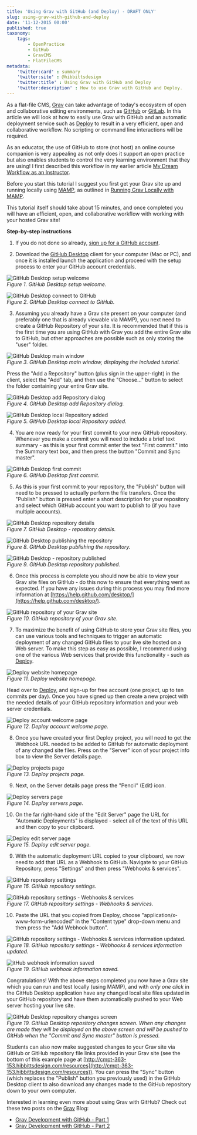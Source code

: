 ```yaml
---
title: 'Using Grav with GitHub (and Deploy) - DRAFT ONLY'
slug: using-grav-with-github-and-deploy
date: '11-12-2015 00:00'
published: true
taxonomy:
    tags:
        - OpenPractice
        - GitHub
        - GravCMS
        - FlatFileCMS
metadata:
    'twitter:card' : summary
    'twitter:site' : @hibbittsdesign
    'twitter:title' : Using Grav with GitHub and Deploy
    'twitter:description' : How to use Grav with GitHub and Deploy.
---
```


As a flat-file CMS, [Grav](http:getgrav.org) can take advantage of today's ecosystem of open and collaborative editing environments, such as [GitHub](http://github.com) or [GitLab](http://gitlab.com). In this article we will look at how to easily use Grav with GitHub and an automatic deployment service such as [Deploy](http://www.deployhq.com) to result in a very efficient, open and collaborative workflow. No scripting or command line interactions will be required.

As an educator, the use of GitHub to store (not host) an online course companion is very appealing as not only does it support an open practice but also enables students to control the very learning environment that they are using! I first described this workflow in my earlier article [My Dream Workflow as an Instructor](../my-dream-workflow).

Before you start this tutorial I suggest you first get your Grav site up and running locally using [MAMP](https://www.mamp.info/en/), as outlined in [Running Grav Locally with MAMP](../running-grav-locally-with-mamp).

This tutorial itself should take about 15 minutes, and once completed you will have an efficient, open, and collaborative workflow with working with your hosted Grav site!

**Step-by-step instructions**

1. If you do not done so already, [sign up for a GitHub account](https://github.com/join).

2. Download the [GitHub Desktop](https://desktop.github.com/) client for your computer (Mac or PC), and once it is installed launch the application and proceed with the setup process to enter your GitHub account credentials.

  ![GitHub Desktop setup welcome](github-desktop-welcome-1.png)  
  _Figure 1. GitHub Desktop setup welcome._

  ![GitHub Desktop connect to GitHub](github-desktop-welcome-2.png)  
  _Figure 2. GitHub Desktop connect to GitHub._

3. Assuming you already have a Grav site present on your computer (and preferably one that is already viewable via MAMP), you next need to create a GitHub Repository of your site. It is recommended that if this is the first time you are using GitHub with Grav you add the entire Grav site to GitHub, but other approaches are possible such as only storing the "user" folder.

  ![GitHub Desktop main window](github-desktop-main-window.png)  
  _Figure 3. GitHub Desktop main window, displaying the included tutorial._

  Press the "Add a Repository" button (plus sign in the upper-right) in the client, select the "Add" tab, and then use the "Choose..." button to select the folder containing your entire Grav site.

  ![GitHub Desktop add Repository dialog](github-desktop-add-repository-dialog.png)  
  _Figure 4. GitHub Desktop add Repository dialog._

  ![GitHub Desktop local Repository added](github-desktop-local-repository-added.png)  
  _Figure 5. GitHub Desktop local Repository added._

4. You are now ready for your first commit to your new GitHub repository. Whenever you make a commit you will need to include a brief text summary - as this is your first commit enter the text "First commit." into the Summary text box, and then press the button "Commit and Sync master".

  ![GitHub Desktop first commit](github-desktop-first-commit.png)  
  _Figure 6.  GitHub Desktop first commit._

5. As this is your first commit to your repository, the "Publish" button will need to be pressed to actually perform the file transfers. Once the "Publish" button is pressed enter a short description for your repository and select which GitHub account you want to publish to (if you have multiple accounts).

  ![GitHub Desktop repository details](github-desktop-publish-repository.png)  
  _Figure 7. GitHub Desktop - repository details._

  ![GitHub Desktop publishing the repository](github-desktop-publishing-the-repository.png)  
  _Figure 8. GitHub Desktop publishing the repository._

  ![GitHub Desktop - repository published](github-desktop-repository-published.png)  
  _Figure 9. GitHub Desktop repository published._

6. Once this process is complete you should now be able to view your Grav site files on GitHub - do this now to ensure that everything went as expected. If you have any issues during this process you may find more information at [https://help.github.com/desktop/](https://help.github.com/desktop/).

  ![GitHub repository of your Grav site](github-repository.png)  
  _Figure 10. GitHub repository of your Grav site._

7. To maximize the benefit of using GitHub to store your Grav site files, you can use various tools and techniques to trigger an automatic deployment of any changed GitHub files to your live site hosted on a Web server. To make this step as easy as possible, I recommend using one of the various Web services that provide this functionality - such as [Deploy](deployhq.com).

  ![Deploy website homepage](deploy.png)  
  _Figure 11. Deploy website homepage._

  Head over to [Deploy](deployhq.com), and sign-up for free account (one project, up to ten commits per day). Once you have signed up then create a new project with the needed details of your GitHub repository information and your web server credentials.

  ![Deploy account welcome page](deploy-welcome.png)  
  _Figure 12. Deploy account welcome page._

8. Once you have created your first Deploy project, you will need to get the Webhook URL needed to be added to GitHub for automatic deployment of any changed site files. Press on the "Server" icon of your project info box to view the Server details page.

  ![Deploy projects page](deploy-projects.png)  
  _Figure 13. Deploy projects page._

9. Next, on the Server details page press the "Pencil" (Edit) icon.

  ![Deploy servers page](deploy-servers.png)  
  _Figure 14. Deploy servers page._

10. On the far right-hand side of the "Edit Server" page the URL for "Automatic Deployments" is displayed - select all of the text of this URL and then copy to your clipboard.

  ![Deploy edit server page](deploy-edit-server.png)  
  _Figure 15. Deploy edit server page._

9. With the automatic deployment URL copied to your clipboard, we now need to add that URL as a Webhook to GitHub. Navigate to your GitHub Repository, press "Settings" and then press "Webhooks & services".

  ![GitHub repository settings](github-settings.png)  
  _Figure 16. GitHub repository settings._

  ![ GitHub repository settings - Webhooks & services](github-settings-webhook.png)  
  _Figure 17. GitHub repository settings - Webhooks & services._

10. Paste the URL that you copied from Deploy, choose "application/x-www-form-urlencoded" in the "Content type" drop-down menu and then press the "Add Webhook button".

  ![GitHub repository settings - Webhooks & services information updated.](github-settings-webhook-entered.png)  
  _Figure 18. GitHub repository settings - Webhooks & services information updated._

  ![itHub webhook information saved](github-webhook-added.png)  
  _Figure 19. GitHub webhook information saved._

Congratulations! With the above steps completed you now have a Grav site which you can run and test locally (using MAMP), and with _only one click_ in the GitHub Desktop application have any changed local site files updated in your GitHub repository and have them automatically pushed to your Web server hosting your live site.

  ![ GitHub Desktop repository changes screen](github-desktop-repository-sync.png)  
  _Figure 19. GitHub Desktop repository changes screen. When any changes are made they will be displayed on the above screen and will be pushed to GitHub when the "Commit and Sync master" button is pressed._

Students can also now make suggested changes to your Grav site via GitHub or GitHub repository file links provided in your Grav site (see the bottom of this example page at [http://cmpt-363-153.hibbittsdesign.com/resources](http://cmpt-363-153.hibbittsdesign.com/resources)). You can press the "Sync" button (which replaces the "Publish" button you previously used) in the GitHub Desktop client to also download any changes made to the GitHub repository down to your own computer.

  Interested in learning even more about using Grav with GitHub? Check out these two posts on the [Grav](http://getgrav.org) Blog:
  * [Grav Development with GitHub - Part 1](http://getgrav.org/blog/developing-with-github-part-1)
  * [Grav Development with GitHub - Part 2](http://getgrav.org/blog/developing-with-github-part-2)
